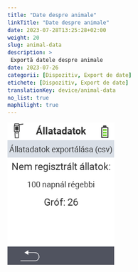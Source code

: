 ```yaml
---
title: "Date despre animale"
linkTitle: "Date despre animale"
date: 2023-07-28T13:25:28+02:00
weight: 20
slug: animal-data
description: >
 Exportă datele despre animale
date: 2023-07-26
categorii: [Dispozitiv, Export de date]
etichete: [Dispozitiv, Export de date]
translationKey: device/animal-data
no_list: true
maphilight: true
---
```

<img src="animal-data.png" alt="Gestionarea datelor VitalControl" title="Gestionarea datelor" usemap="#workmap" class="maphilight" />

<map name="workmap">
  <area shape="rect" coords="2,40,238,80" alt="Exportă datele despre animale (csv)" title="Exportă datele despre animale&#10;Click mouse: deschide documentația" href="/en/docs/data-export/usb-drive/">

  <area shape="rect" coords="2,80,238,200" alt="Deregistrează animalele" title="Specifică vârsta de la care animalele ar trebui să fie deregistrate&#10;Click mouse: deschide documentația" href="/en/docs/device/data-management/animal-data/unregister-animal/">

  <area shape="rect" coords="2,282,120,319" alt="Înapoi" title="Toate informațiile și instrucțiunile pentru exportul datelor despre animale pot fi găsite aici&#10;Click mouse: deschide documentația" href="/en/docs/device/data-management/">
</map>
